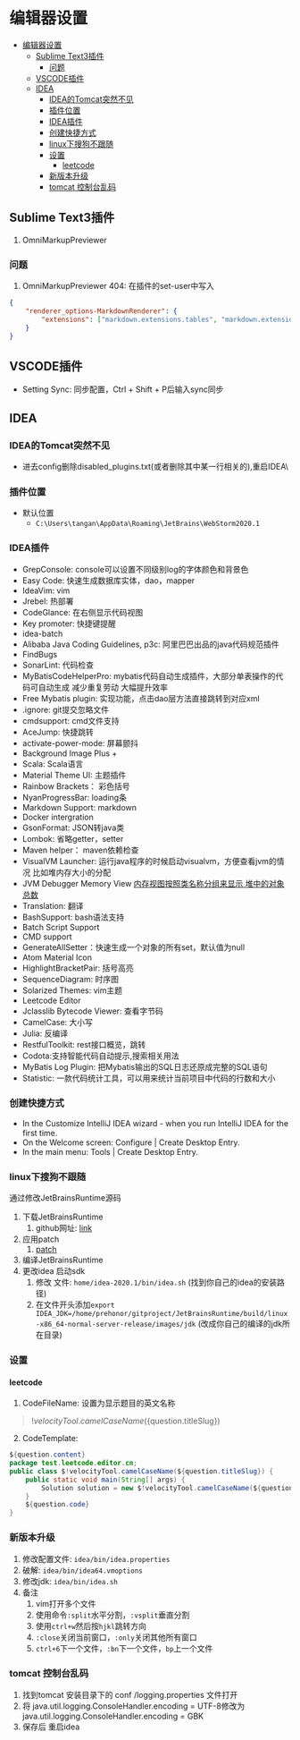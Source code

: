 # 编辑器设置

- [编辑器设置](#编辑器设置)
  - [Sublime Text3插件](#sublime-text3插件)
    - [问题](#问题)
  - [VSCODE插件](#vscode插件)
  - [IDEA](#idea)
    - [IDEA的Tomcat突然不见](#idea的tomcat突然不见)
    - [插件位置](#插件位置)
    - [IDEA插件](#idea插件)
    - [创建快捷方式](#创建快捷方式)
    - [linux下搜狗不跟随](#linux下搜狗不跟随)
    - [设置](#设置)
      - [leetcode](#leetcode)
    - [新版本升级](#新版本升级)
    - [tomcat 控制台乱码](#tomcat-控制台乱码)

## Sublime Text3插件

1. OmniMarkupPreviewer

### 问题

1. OmniMarkupPreviewer 404: 在插件的set-user中写入
```json
{
    "renderer_options-MarkdownRenderer": {
        "extensions": ["markdown.extensions.tables", "markdown.extensions.fenced_code", "markdown.extensions.codehilite"]
    }
}
```


## VSCODE插件

- Setting Sync: 同步配置，Ctrl + Shift + P后输入sync同步

## IDEA

### IDEA的Tomcat突然不见

- 进去config删除disabled_plugins.txt(或者删除其中某一行相关的),重启IDEA\
  
### 插件位置

- 默认位置
  - `C:\Users\tangan\AppData\Roaming\JetBrains\WebStorm2020.1`

### IDEA插件

- GrepConsole: console可以设置不同级别log的字体颜色和背景色
- Easy Code: 快速生成数据库实体，dao，mapper
- IdeaVim: vim
- Jrebel: 热部署
- CodeGlance: 在右侧显示代码视图
- Key promoter: 快捷键提醒
- idea-batch
- Alibaba Java Coding Guidelines, p3c: 阿里巴巴出品的java代码规范插件
- FindBugs
- SonarLint: 代码检查
- MyBatisCodeHelperPro: mybatis代码自动生成插件，大部分单表操作的代码可自动生成 减少重复劳动 大幅提升效率
- Free Mybatis plugin: 实现功能，点击dao层方法直接跳转到对应xml
- .ignore: git提交忽略文件
- cmdsupport: cmd文件支持
- AceJump: 快捷跳转
- activate-power-mode: 屏幕颤抖
- Background Image Plus +
- Scala: Scala语言
- Material Theme UI: 主题插件
- Rainbow Brackets： 彩色括号
- NyanProgressBar: loading条
- Markdown Support: markdown
- Docker intergration
- GsonFormat: JSON转java类
- Lombok: 省略getter，setter
- Maven helper： maven依赖检查
- VisualVM Launcher: 运行java程序的时候启动visualvm，方便查看jvm的情况 比如堆内存大小的分配
- JVM Debugger Memory View [内存视图按照类名称分组来显示 堆中的对象总数](https://blog.csdn.net/azhegps/article/details/71195351)
- Translation: 翻译
- BashSupport: bash语法支持
- Batch Script Support
- CMD support
- GenerateAllSetter：快速生成一个对象的所有set，默认值为null
- Atom Material Icon
- HighlightBracketPair: 括号高亮
- SequenceDiagram: 时序图
- Solarized Themes: vim主题
- Leetcode Editor
- Jclasslib Bytecode Viewer: 查看字节码
- CamelCase: 大小写
- Julia: 反编译
- RestfulToolkit: rest接口概览，跳转
- Codota:支持智能代码自动提示,搜索相关用法
- MyBatis Log Plugin: 把Mybatis输出的SQL日志还原成完整的SQL语句
- Statistic: 一款代码统计工具，可以用来统计当前项目中代码的行数和大小

### 创建快捷方式

- In the Customize IntelliJ IDEA wizard - when you run IntelliJ IDEA for the first time.
- On the Welcome screen: Configure | Create Desktop Entry.
- In the main menu: Tools | Create Desktop Entry.

### linux下搜狗不跟随

通过修改JetBrainsRuntime源码

1. 下载JetBrainsRuntime
   1. github网址: [link](https://github.com/JetBrains/JetBrainsRuntime)
2. 应用patch
   1. [patch](https://github.com/prehonor/myJetBrainsRuntime)
3. 编译JetBrainsRuntime
4. 更改idea 启动sdk
   1. 修改 文件: `home/idea-2020.1/bin/idea.sh` (找到你自己的idea的安装路径)
   2. 在文件开头添加`export IDEA_JDK=/home/prehonor/gitproject/JetBrainsRuntime/build/linux-x86_64-normal-server-release/images/jdk` (改成你自己的编译的jdk所在目录)

### 设置

#### leetcode

1. CodeFileName: 设置为显示题目的英文名称
> $!velocityTool.camelCaseName(${question.titleSlug})  
2. CodeTemplate: 
```java
${question.content}
package test.leetcode.editor.cn;
public class $!velocityTool.camelCaseName(${question.titleSlug}) {
    public static void main(String[] args) {
        Solution solution = new $!velocityTool.camelCaseName(${question.titleSlug})().new Solution();
    }
    ${question.code}
}
```

### 新版本升级

1. 修改配置文件: `idea/bin/idea.properties`
2. 破解: `idea/bin/idea64.vmoptions`
3. 修改jdk: `idea/bin/idea.sh`
4. 备注
   1. vim打开多个文件
   2. 使用命令`:split`水平分割，`:vsplit`垂直分割
   3. 使用`ctrl+w`然后按`hjkl`跳转方向
   4. `:close`关闭当前窗口，`:only`关闭其他所有窗口
   5. `ctrl+6`下一个文件，`:bn`下一个文件，`bp`上一个文件

### tomcat 控制台乱码
1. 找到tomcat 安装目录下的 conf /logging.properties 文件打开
2. 将 java.util.logging.ConsoleHandler.encoding = UTF-8修改为java.util.logging.ConsoleHandler.encoding = GBK
3. 保存后 重启idea
